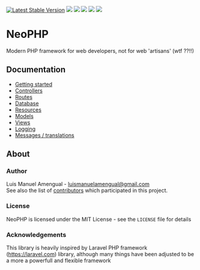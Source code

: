 [![Latest Stable Version](https://img.shields.io/packagist/v/neogroup/neophp.svg)](https://packagist.org/packages/monolog/monolog)
![](https://img.shields.io/github/license/luismanuelamengual/NeoPHP.svg)
![](https://img.shields.io/github/forks/luismanuelamengual/NeoPHP.svg?style=social&label=Fork)
![](https://img.shields.io/github/stars/luismanuelamengual/NeoPHP.svg?style=social&label=Star)
![](https://img.shields.io/github/watchers/luismanuelamengual/NeoPHP.svg?style=social&label=Watch)
![](https://img.shields.io/github/followers/luismanuelamengual.svg?style=social&label=Follow)

# NeoPHP

Modern PHP framework for web developers, not for web 'artisans' (wtf ??!!)

## Documentation

- [Getting started](doc/01-getting_started.md)
- [Controllers](doc/02-controllers.md)
- [Routes](doc/03-routes.md)
- [Database](doc/04-database.md)
- [Resources](doc/05-resources.md)
- [Models](doc/06-models.md)
- [Views](doc/07-views.md)
- [Logging](doc/08-logging.md)
- [Messages / translations](doc/09-messages.md)

## About

### Author

Luis Manuel Amengual - <luismanuelamengual@gmail.com><br />
See also the list of [contributors](https://github.com/luismanuelamengual/neophp/contributors) which participated in this project.

### License

NeoPHP is licensed under the MIT License - see the `LICENSE` file for details

### Acknowledgements

This library is heavily inspired by Laravel PHP framework (https://laravel.com) library, although many things have been adjusted to be a more a powerfull and flexible framework
